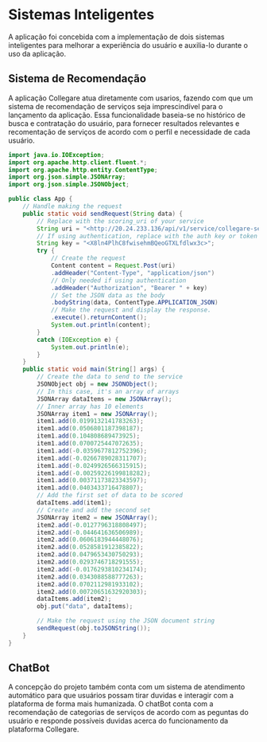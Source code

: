 # Sistemas Inteligentes 
A aplicação foi concebida com a implementação de dois sistemas inteligentes para melhorar a experiência do usuário e auxilia-lo durante o uso da aplicação.

## Sistema de Recomendação 
A aplicação Collegare atua diretamente com usarios, fazendo com que um sistema de recomendação de serviços seja imprescindível para o lançamento da aplicação.
Essa funcionalidade baseia-se no histórico de busca e contratação do usuário, para fornecer resultados relevantes e recomentação de serviços de acordo com o perfil e necessidade de cada usuário.



``` java
import java.io.IOException;
import org.apache.http.client.fluent.*;
import org.apache.http.entity.ContentType;
import org.json.simple.JSONArray;
import org.json.simple.JSONObject;

public class App {
    // Handle making the request
    public static void sendRequest(String data) {
        // Replace with the scoring_uri of your service
        String uri = "<http://20.24.233.136/api/v1/service/collegare-service/swagger.json>";
        // If using authentication, replace with the auth key or token
        String key = "<X8ln4PlhC8fwisehmBQeoGTXLfdlwx3c>";
        try {
            // Create the request
            Content content = Request.Post(uri)
            .addHeader("Content-Type", "application/json")
            // Only needed if using authentication
            .addHeader("Authorization", "Bearer " + key)
            // Set the JSON data as the body
            .bodyString(data, ContentType.APPLICATION_JSON)
            // Make the request and display the response.
            .execute().returnContent();
            System.out.println(content);
        }
        catch (IOException e) {
            System.out.println(e);
        }
    }
    public static void main(String[] args) {
        // Create the data to send to the service
        JSONObject obj = new JSONObject();
        // In this case, it's an array of arrays
        JSONArray dataItems = new JSONArray();
        // Inner array has 10 elements
        JSONArray item1 = new JSONArray();
        item1.add(0.0199132141783263);
        item1.add(0.0506801187398187);
        item1.add(0.104808689473925);
        item1.add(0.0700725447072635);
        item1.add(-0.0359677812752396);
        item1.add(-0.0266789028311707);
        item1.add(-0.0249926566315915);
        item1.add(-0.00259226199818282);
        item1.add(0.00371173823343597);
        item1.add(0.0403433716478807);
        // Add the first set of data to be scored
        dataItems.add(item1);
        // Create and add the second set
        JSONArray item2 = new JSONArray();
        item2.add(-0.0127796318808497);
        item2.add(-0.044641636506989);
        item2.add(0.0606183944448076);
        item2.add(0.0528581912385822);
        item2.add(0.0479653430750293);
        item2.add(0.0293746718291555);
        item2.add(-0.0176293810234174);
        item2.add(0.0343088588777263);
        item2.add(0.0702112981933102);
        item2.add(0.00720651632920303);
        dataItems.add(item2);
        obj.put("data", dataItems);

        // Make the request using the JSON document string
        sendRequest(obj.toJSONString());
    }
}

```

## ChatBot
A concepção do projeto também conta com um sistema de atendimento automático para que usuários possam tirar duvidas e interagir com a plataforma de forma mais humanizada.
O chatBot conta com a recomendação de categorias de serviços de acordo com as peguntas do usuário e responde possíveis duvidas acerca do funcionamento da plataforma Collegare.
